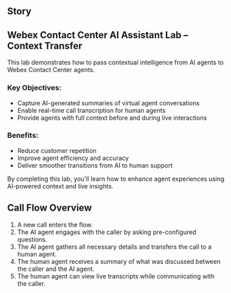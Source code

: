 
## Story

## Webex Contact Center AI Assistant Lab – Context Transfer

This lab demonstrates how to pass contextual intelligence from AI agents to Webex Contact Center agents.

### Key Objectives:
- Capture AI-generated summaries of virtual agent conversations
- Enable real-time call transcription for human agents
- Provide agents with full context before and during live interactions

### Benefits:
- Reduce customer repetition
- Improve agent efficiency and accuracy
- Deliver smoother transitions from AI to human support

By completing this lab, you'll learn how to enhance agent experiences using AI-powered context and live insights.


## Call Flow Overview

1. A new call enters the flow.
2. The AI agent engages with the caller by asking pre-configured questions.
3. The AI agent gathers all necessary details and transfers the call to a human agent.
4. The human agent receives a summary of what was discussed between the caller and the AI agent.
5. The human agent can view live transcripts while communicating with the caller.

